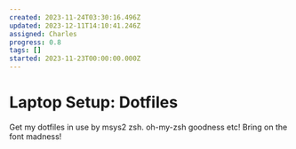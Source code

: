 ```yaml
---
created: 2023-11-24T03:30:16.496Z
updated: 2023-12-11T14:10:41.246Z
assigned: Charles
progress: 0.8
tags: []
started: 2023-11-23T00:00:00.000Z
---
```


# Laptop Setup: Dotfiles

Get my dotfiles in use by msys2 zsh. oh-my-zsh goodness etc! Bring on the font madness!
